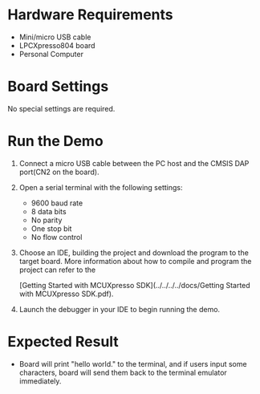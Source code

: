 # Hardware Requirements
- Mini/micro USB cable
- LPCXpresso804 board
- Personal Computer

# Board Settings
No special settings are required.

# Run the Demo
1. Connect a micro USB cable between the PC host and the CMSIS DAP port(CN2 on the board).

2. Open a serial terminal with the following settings:
   - 9600 baud rate
   - 8 data bits
   - No parity
   - One stop bit
   - No flow control

3. Choose an IDE, building the project and download the program to the target board.
   More information about how to compile and program the project can refer to the

   [Getting Started with MCUXpresso SDK](../../../../docs/Getting Started with MCUXpresso SDK.pdf).

4. Launch the debugger in your IDE to begin running the demo.

# Expected Result
- Board will print "hello world." to the terminal, and if users input some characters,
  board will send them back to the terminal emulator immediately.
